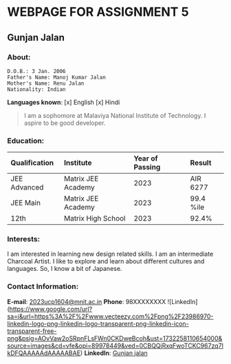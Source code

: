 # WEBPAGE FOR ASSIGNMENT 5
## Gunjan Jalan

### About:
```
D.O.B.: 3 Jan. 2006
Father's Name: Manoj Kumar Jalan
Mother's Name: Renu Jalan
Nationality: Indian
```
__Languages known__: 
[x] English
[x] Hindi

> I am a sophomore at Malaviya National Institute of Technology.
> I aspire to be good developer.

### Education:
| Qualification | Institute | Year of Passing | Result |
|:---|:---|:---|:---|
|JEE Advanced| Matrix JEE Academy|2023|AIR 6277|
|JEE Main| Matrix JEE Academy|2023|99.4 %ile|
|12th|Matrix High School|2023|92.4%|

### Interests:
I am interested in learning new design related skills. 
I am an intermediate Charcoal Artist.
I like to explore and learn about different cultures and languages. So, I know a bit of Japanese.

### Contact Information:

__E-mail__: 2023ucp1604@mnit.ac.in
**Phone**: 98XXXXXXXX
![LinkedIn] (https://www.google.com/url?sa=i&url=https%3A%2F%2Fwww.vecteezy.com%2Fpng%2F23986970-linkedin-logo-png-linkedin-logo-transparent-png-linkedin-icon-transparent-free-png&psig=AOvVaw2oSRpnFLsFWn0CKDweBcoh&ust=1732258110654000&source=images&cd=vfe&opi=89978449&ved=0CBQQjRxqFwoTCKC967zq7IkDFQAAAAAdAAAAABAE) __LinkedIn__: [Gunjan jalan](https://www.linkedin.com/in/gunjan-jalan/)
